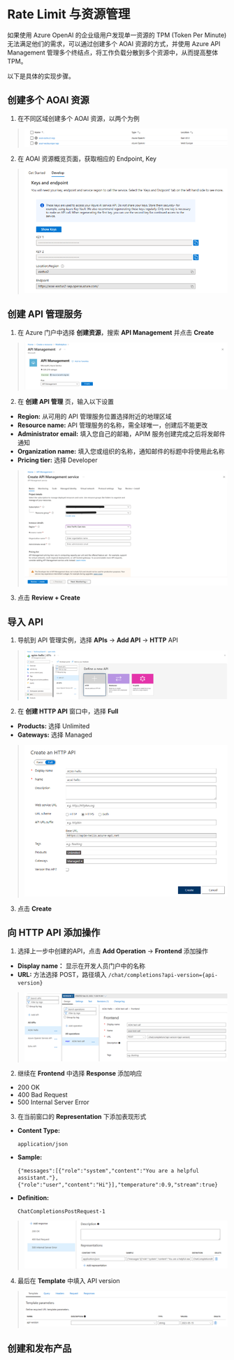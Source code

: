 # Rate Limit 与资源管理

如果使用 Azure OpenAI 的企业级用户发现单一资源的 TPM (Token Per Minute) 无法满足他们的需求，可以通过创建多个 AOAI 资源的方式，并使用 Azure API Management 管理多个终结点，将工作负载分散到多个资源中，从而提高整体 TPM。

以下是具体的实现步骤。

## 创建多个 AOAI 资源
1. 在不同区域创建多个 AOAI 资源，以两个为例
  > ![AOAI resource](./img/AOAI%20resource.png)
2. 在 AOAI 资源概览页面，获取相应的 Endpoint, Key
  > ![key & endpoint](./img/key%20endpoint.png)

## 创建 API 管理服务
1. 在 Azure 门户中选择 **创建资源**，搜索 **API Management** 并点击 **Create**
  > ![create APIM](./img/create%20APIM.png)
2. 在 **创建 API 管理** 页，输入以下设置
  - **Region:** 从可用的 API 管理服务位置选择附近的地理区域
  - **Resource name:** API 管理服务的名称，需全球唯一，创建后不能更改
  - **Administrator email:** 填入您自己的邮箱，APIM 服务创建完成之后将发邮件通知
  - **Organization name:** 填入您或组织的名称，通知邮件的标题中将使用此名称
  - **Pricing tier:** 选择 Developer
  > ![APIM setting](./img/APIM%20setting.png)
3. 点击 **Review + Create**

## 导入 API
1. 导航到 API 管理实例，选择 **APIs** -> **Add API** -> **HTTP** API
  > ![HTTP API](./img/HTTP%20API.png)
2. 在 **创建 HTTP API** 窗口中，选择 **Full**
  - **Products:** 选择 Unlimited
  - **Gateways:** 选择 Managed
  > ![API setting](./img/create%20API%20Full.png)
3. 点击 **Create**

## 向 HTTP API 添加操作
1. 选择上一步中创建的API，点击 **Add Operation** -> **Frontend** 添加操作
  - **Display name：** 显示在开发人员门户中的名称
  - **URL:** 方法选择 POST，路径填入 ```/chat/completions?api-version={api-version}```
  > ![add operation](./img/add%20operation.png)
2. 继续在 **Frontend** 中选择 **Response** 添加响应
  - 200 OK
  - 400 Bad Request
  - 500 Internal Server Error
3. 在当前窗口的 **Representation** 下添加表现形式
  - **Content Type:**
    ```
    application/json
    ```
  - **Sample:**  
    ```
    {"messages":[{"role":"system","content":"You are a helpful assistant."},{"role":"user","content":"Hi"}],"temperature":0.9,"stream":true}
    ```
  - **Definition:**
    ```
    ChatCompletionsPostRequest-1
    ```
  > ![add representation](./img/add%20representation1.png)
4. 最后在 **Template** 中填入 API version
  > ![template](./img/template.png)

## 创建和发布产品
